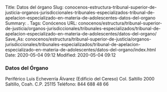 Title: Datos del órgano
Slug: conocenos-estructura-tribunal-superior-de-justicia-organos-jurisdiccionales-tribunales-especializados-tribunal-de-apelacion-especializado-en-materia-de-adolescentes-datos-del-organo
Summary: .
Tags: Conócenos
URL: conocenos/estructura/tribunal-superior-de-justicia/organos-jurisdiccionales/tribunales-especializados/tribunal-de-apelacion-especializado-en-materia-de-adolescentes/datos-del-organo/
Save_As: conocenos/estructura/tribunal-superior-de-justicia/organos-jurisdiccionales/tribunales-especializados/tribunal-de-apelacion-especializado-en-materia-de-adolescentes/datos-del-organo/index.html
Date: 2020-05-04 09:12
Modified: 2020-05-04 09:12



### Datos del Órgano

Periférico Luis Echeverría Álvarez (Edificio del Cereso)
Col. Saltillo 2000
Saltillo, Coah.
C.P. 25115
Teléfono: 844 688 48 66



